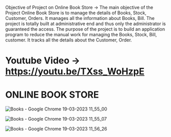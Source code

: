 Objective of Project on Online Book Store ->
The main objective of the Project Online Book Store is to manage the details of Books, Stock, Customer, Orders. It manages all the information about Books, Bill. The project is totally built at administrative end and thus only the administrator is guaranteed the access. The purpose of the project is to build an application program to reduce the manual work for managing the Books, Stock, Bill, customer. It tracks all the details about the Customer, Order.

# Youtube Video  -> https://youtu.be/TXss_WoHzpE
# ONLINE BOOK STORE
![Books - Google Chrome 19-03-2023 11_55_00](https://user-images.githubusercontent.com/91693626/226158175-0a8d5210-b436-437f-86e1-772cc6c55922.png)

![Books - Google Chrome 19-03-2023 11_55_07](https://user-images.githubusercontent.com/91693626/226158180-85fc5959-d95a-43b7-bce3-224de5f027bc.png)

![Books - Google Chrome 19-03-2023 11_56_26](https://user-images.githubusercontent.com/91693626/226158185-e15efcf5-c2d8-4f3d-b5e7-6592bb5f686a.png)
